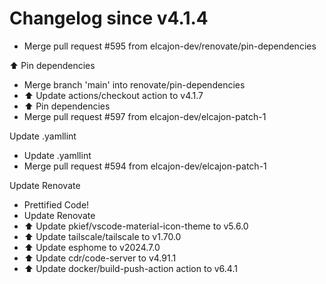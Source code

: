 # Changelog since v4.1.4
- Merge pull request #595 from elcajon-dev/renovate/pin-dependencies

⬆️ Pin dependencies 
- Merge branch 'main' into renovate/pin-dependencies 
- ⬆️ Update actions/checkout action to v4.1.7 
- ⬆️ Pin dependencies 
- Merge pull request #597 from elcajon-dev/elcajon-patch-1

Update .yamllint 
- Update .yamllint 
- Merge pull request #594 from elcajon-dev/elcajon-patch-1

Update Renovate 
- Prettified Code! 
- Update Renovate 
- ⬆️ Update pkief/vscode-material-icon-theme to v5.6.0 
- ⬆️ Update tailscale/tailscale to v1.70.0 
- ⬆️ Update esphome to v2024.7.0 
- ⬆️ Update cdr/code-server to v4.91.1 
- ⬆️ Update docker/build-push-action action to v6.4.1 
